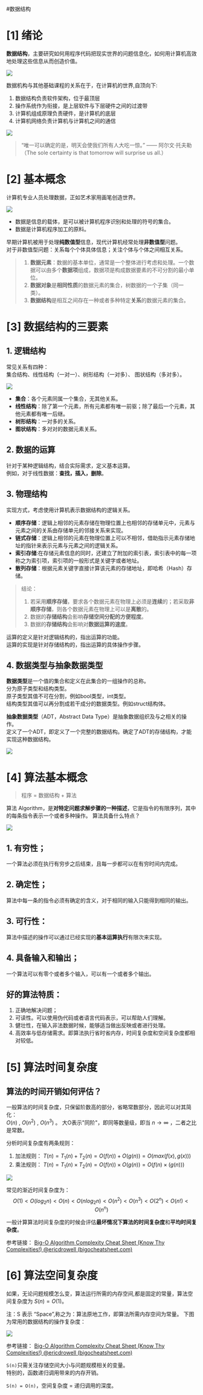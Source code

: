 #数据结构 

# [1] 绪论
**数据结构**，主要研究如何用程序代码把现实世界的问题信息化，如何用计算机高效地处理这些信息从而创造价值。

![](img/01_绪论/01%20世界是结构的.jpg)

数据机构与其他基础课程的关系在于，在计算机的世界,自顶向下: 
1. 数据结构负责软件架构，位于最顶层
2. 操作系统作为衔接，是上层软件与下层硬件之间的过渡带
3. 计算机组成原理负责硬件，是计算机的底层
4. 计算机网络负责计算机与计算机之间的通信

![](img/01_绪论/02%20DSA位于什么位置.jpg)

> “唯一可以确定的是，明天会使我们所有人大吃一惊。” —— 阿尔文·托夫勒  
>（The sole certainty is that tomorrow will surprise us all.）

# [2] 基本概念
计算机专业人员处理数据，正如艺术家用画笔创造世界。

![](img/01_绪论/03%20数据描述世界.jpg)

- 数据是信息的载体，是可以被计算机程序识别和处理的符号的集合。
- 数据是计算机程序加工的原料。  

早期计算机被用于处理**纯数值型**信息，现代计算机经常处理**非数值型**问题。  
对于非数值型问题：关系每个个体具体信息；关注个体与个体之间相互关系。

>1. **数据元素**：数据的基本单位，通常是一个整体进行考虑和处理。一个数据可以由多个**数据项**组成，数据项是构成数据要素的不可分割的最小单位。
>2. **数据对象**是**相同性质**的数据元素的集合，树数据的一个子集（同一类）。
>3. **数据结构**是相互之间存在一种或者多种特定**关系**的数据元素的集合。

# [3] 数据结构的三要素
## 1. 逻辑结构
常见关系有四种：  
集合结构、线性结构（一对一）、树形结构（一对多）、
图状结构（多对多）。  

![](img/01_绪论/04%20数据的逻辑结构.jpg)
 
- **集合**：各个元素同属一个集合，无其他关系。  
- **线性结构**：除了第一个元素，所有元素都有唯一前驱；除了最后一个元素，其他元素都有唯一后继。  
- **树形结构**：一对多的关系。  
- **图状结构**：多对对的数据元素关系。  

## 2. 数据的运算
针对于某种逻辑结构，结合实际需求，定义基本运算。  
例如，对于线性数据：**查找，插入，删除**。
## 3. 物理结构
实现方式，考虑使用计算机表示数据结构的逻辑关系。  
- **顺序存储**：逻辑上相邻的元素存储在物理位置上也相邻的存储单元中，元素与元素之间的关系由存储单元的邻接关系来实现。  
- **链式存储**：逻辑上相邻的元素在物理位置上可以不相邻，借助指示元素存储地址的指针来表示元素与元素之间的逻辑关系。  
- **索引存储**:在存储元素信息的同时，还建立了附加的索引表，索引表中的每一项称之为索引项，索引项的一般形式是关键字或者地址。  
- **散列存储**：根据元素关键字直接计算该元素的存储地址，即哈希（Hash）存储。

>结论：
>1. 若采用**顺序存储**，要求各个数据元素在物理上必须是**连续**的；若采取**非顺序存储**，则各个数据元素在物理上可以是**离散**的。
>2. 数据的**存储结构**会影响**存储空间分配的方便程度**。
>3. 数据的**存储结构**会影响对**数据运算的速度**。

运算的定义是针对逻辑结构的，指出运算的功能。  
运算的实现是针对存储结构的，指出运算的具体操作步骤。

## 4. 数据类型与抽象数据类型
**数据类型**是一个值的集合和定义在此集合的一组操作的总称。  
分为原子类型和结构类型。  
原子类型其值不可在分割，例如bool类型，int类型。  
结构类型其值可以再分割成若干成分的数据类型。例如struct结构体。  

**抽象数据类型**（ADT，Abstract Data Type）是抽象数据组织及与之相关的操作。  
定义了一个ADT，即定义了一个完整的数据结构。确定了ADT的存储结构，才能实现这种数据结构。

![](img/01_绪论/05%20常见抽象数据结构.jpg)

# [4] 算法基本概念

> 程序 = 数据结构 + 算法

算法 Algorithm，是**对特定问题求解步骤的一种描述**，它是指令的有限序列，其中的每条指令表示一个或者多种操作。
算法具备什么特点？

![](img/01_绪论/06%20数据结构和算法的关系.jpg)

## 1. 有穷性；
一个算法必须在执行有穷步之后结束，且每一步都可以在有穷时间内完成。
## 2. 确定性；
算法中每一条的指令必须有确定的含义，对于相同的输入只能得到相同的输出。
## 3. 可行性：
算法中描述的操作可以通过已经实现的**基本运算执行**有限次来实现。
## 4. 具备输入和输出；
一个算法可以有零个或者多个输入，可以有一个或者多个输出。

## 好的算法特质：
1. 正确地解决问题；
2. 可读性。可以使用伪代码或者语言代码表示，可以帮助人们理解。
3. 健壮性，在输入非法数据时候，能够适当做出反映或者进行处理。
4. 高效率与低存储需求。即算法执行省时省内存，时间复杂度和空间复杂度都相对较低。

# [5] 算法时间复杂度
## 算法的时间开销如何评估？  
一般算法的时间复杂度，只保留阶数高的部分，省略常数部分，因此可以对其简化：  
$O(n)$ , $O(n^2)$ , $O(n^3)$ 。
大O表示"同阶"，即同等数量级，即当 $n→\infty$ ，二者之比是常数。  

分析时间复杂度有两条规则：
1) 加法规则： $T(n) = T_1(n)+T_2(n) = O(f(n))+O(g(n)) =  O(max(f(x),g(x)))$  
2) 乘法规则： $T(n) = T_1(n)×T_2(n) = O(f(n))×O(g(n)) = O(f(n)×(g(n)))$  

![](img/01_绪论/07%20大O计算法.jpg)

常见的渐近时间复杂度为：
$$O(1) < O(log_2n) < O(n) < O(nlog_2n) < O(n^2)< O(n^3) < O(2^n) < O(n!) < O(n^n)$$

一般计算算法时间复杂度的时候会评估**最坏情况下算法的时间复杂度**和**平均时间复杂度**。

参考链接： [Big-O Algorithm Complexity Cheat Sheet (Know Thy Complexities!) @ericdrowell (bigocheatsheet.com)](https://www.bigocheatsheet.com/)

# [6] 算法空间复杂度
如果，无论问题规模怎么变，算法运行所需的内存空间,都是固定的常量，算法空间复杂度为 $S(n) = O(1)$。

注：S 表示 “Space”,称之为：算法原地工作，即算法所需内存空间为常量。
下图为常用的数据结构的操作复杂度：

![](img/01_绪论/08%20常见数据结构操作复杂度.jpg)


参考链接： [Big-O Algorithm Complexity Cheat Sheet (Know Thy Complexities!) @ericdrowell (bigocheatsheet.com)](https://www.bigocheatsheet.com/)

`S(n)`只需关注存储空间大小与问题规模相关的变量。  
特别的，函数递归调用带来的内存开销。  

`S(n) = O(n)`，空间复杂度 = 递归调用的深度。


